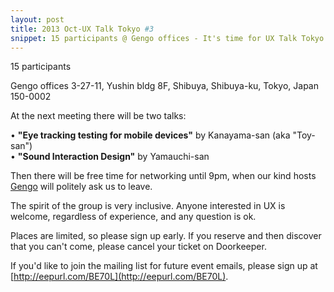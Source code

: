 ```yaml
---
layout: post
title: 2013 Oct-UX Talk Tokyo #3
snippet: 15 participants @ Gengo offices - It's time for UX Talk Tokyo #4 - • Hiroyuki Shibata of Yahoo Japan will give a presentation on -
---
```

15 participants

Gengo offices 3-27-11, Yushin bldg 8F, Shibuya, Shibuya-ku, Tokyo, Japan 150-0002

At the next meeting there will be two talks:

• <strong>"Eye tracking testing for mobile devices"</strong> by Kanayama-san (aka "Toy-san")<br>
 • <strong>"Sound Interaction Design"</strong> by Yamauchi-san

Then there will be free time for networking until 9pm, when our kind hosts [Gengo](http://gengo.com) will politely ask us to leave.

The spirit of the group is very inclusive. Anyone interested in UX is welcome, regardless of experience, and any question is ok.

Places are limited, so please sign up early. If you reserve and then discover that you can't come, please cancel your ticket on Doorkeeper.

If you'd like to join the mailing list for future event emails, please sign up at [http://eepurl.com/BE70L](http://eepurl.com/BE70L).

